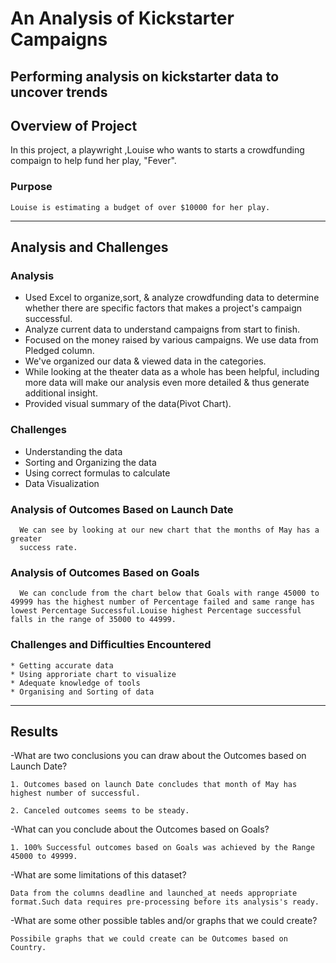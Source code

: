# An Analysis of Kickstarter Campaigns
  Performing analysis on kickstarter data to uncover trends
--------------------------------------------------------------------------------------------
## Overview of Project
  In this project, a playwright ,Louise who wants to starts a crowdfunding compaign to help fund her play, "Fever".
  ### Purpose
    Louise is estimating a budget of over $10000 for her play.
--------------------------------------------------------------------------------------------------------------------------
## Analysis and Challenges
  ### Analysis
  * Used Excel to organize,sort, & analyze crowdfunding data to determine whether there are specific factors that makes a project's campaign successful.
  * Analyze current data to understand campaigns from start to finish.
  * Focused on the money raised by various campaigns. We use data from Pledged column.
  * We've organized our data & viewed data in the categories.
  * While looking at the theater data as a whole has been helpful, including more data will make our analysis even more detailed & thus generate additional insight.
  * Provided visual summary of the data(Pivot Chart).
  ### Challenges
  * Understanding the data
  * Sorting and Organizing the data
  * Using correct formulas to calculate
  * Data Visualization
  ### Analysis of Outcomes Based on Launch Date
      We can see by looking at our new chart that the months of May has a greater
      success rate.
     
      
      
  ### Analysis of Outcomes Based on Goals
      We can conclude from the chart below that Goals with range 45000 to 49999 has the highest number of Percentage failed and same range has lowest Percentage Successful.Louise highest Percentage successful falls in the range of 35000 to 44999.
      

    

 
  
  
  
  ### Challenges and Difficulties Encountered
    * Getting accurate data
    * Using approriate chart to visualize
    * Adequate knowledge of tools
    * Organising and Sorting of data
  
  
 -------------------------------------------------------------------------------------------------------------------------------------------------------------- 
## Results
  -What are two conclusions you can draw about the Outcomes based on Launch Date?
  
    1. Outcomes based on launch Date concludes that month of May has highest number of successful.
    
    2. Canceled outcomes seems to be steady.


  -What can you conclude about the Outcomes based on Goals?
  
    1. 100% Successful outcomes based on Goals was achieved by the Range 45000 to 49999.
    
  
  -What are some limitations of this dataset?
  
    Data from the columns deadline and launched_at needs appropriate format.Such data requires pre-processing before its analysis's ready.
    

  -What are some other possible tables and/or graphs that we could create?
  
    Possibile graphs that we could create can be Outcomes based on Country.
 

  
  
  
      
 

